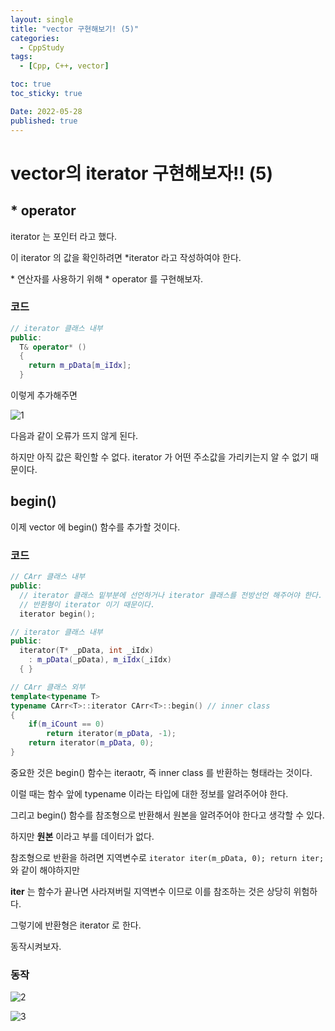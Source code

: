 ```yaml
---
layout: single
title: "vector 구현해보기! (5)"
categories:
  - CppStudy
tags:
  - [Cpp, C++, vector]

toc: true
toc_sticky: true

Date: 2022-05-28
published: true
---
```


# vector의 iterator 구현해보자!! (5)

## * operator
iterator 는 포인터 라고 했다.

이 iterator 의 값을 확인하려면 \*iterator 라고 작성하여야 한다.

\* 연산자를 사용하기 위해 \* operator 를 구현해보자.

### 코드

```cpp
// iterator 클래스 내부
public:
  T& operator* ()
  {
    return m_pData[m_iIdx];
  }
```

이렇게 추가해주면

![1](https://user-images.githubusercontent.com/87271529/170824103-c06dcf2f-1c0f-45b3-b239-110cb619956d.png)

다음과 같이 오류가 뜨지 않게 된다.

하지만 아직 값은 확인할 수 없다. iterator 가 어떤 주소값을 가리키는지 알 수 없기 때문이다.

## begin()

이제 vector 에 begin() 함수를 추가할 것이다.

### 코드

```cpp
// CArr 클래스 내부
public:
  // iterator 클래스 밑부분에 선언하거나 iterator 클래스를 전방선언 해주어야 한다.
  // 반환형이 iterator 이기 때문이다.
  iterator begin();

// iterator 클래스 내부
public:
  iterator(T* _pData, int _iIdx)
    : m_pData(_pData), m_iIdx(_iIdx)
  { }

// CArr 클래스 외부
template<typename T>
typename CArr<T>::iterator CArr<T>::begin() // inner class 
{
    if(m_iCount == 0)
        return iterator(m_pData, -1);
    return iterator(m_pData, 0);
}
```

중요한 것은 begin() 함수는 iteraotr, 즉 inner class 를 반환하는 형태라는 것이다.

이럴 때는 함수 앞에 typename 이라는 타입에 대한 정보를 알려주어야 한다.

그리고 begin() 함수를 참조형으로 반환해서 원본을 알려주어야 한다고 생각할 수 있다.

하지만 **원본** 이라고 부를 데이터가 없다.

참조형으로 반환을 하려면 지역변수로 `iterator iter(m_pData, 0); return iter;` 와 같이 해야하지만

**iter** 는 함수가 끝나면 사라져버릴 지역변수 이므로 이를 참조하는 것은 상당히 위험하다.

그렇기에 반환형은 iterator 로 한다.

동작시켜보자.

### 동작

![2](https://user-images.githubusercontent.com/87271529/170826431-0b1d5f4f-0c25-4261-bbdf-1be3b0fbad68.png)

![3](https://user-images.githubusercontent.com/87271529/170827109-a0153bed-abf5-4fb6-8274-fbaecaf877ee.png)
